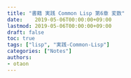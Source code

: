 ```yaml
---
title: "書籍 実践 Common Lisp 第6章 変数"
date:    2019-05-06T00:00:00+09:00
lastmod: 2019-05-06T00:00:00+09:00
draft: false
toc: true
tags: ["lisp", "実践-Common-Lisp"]
categories: ["Notes"]
authors:
- otaon
---
```


